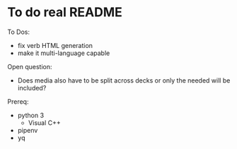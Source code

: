 # To do real README

To Dos:

- fix verb HTML generation
- make it multi-language capable

Open question:

- Does media also have to be split across decks or only the needed will be included?

Prereq:

- python 3
  - Visual C++
- pipenv
- yq
